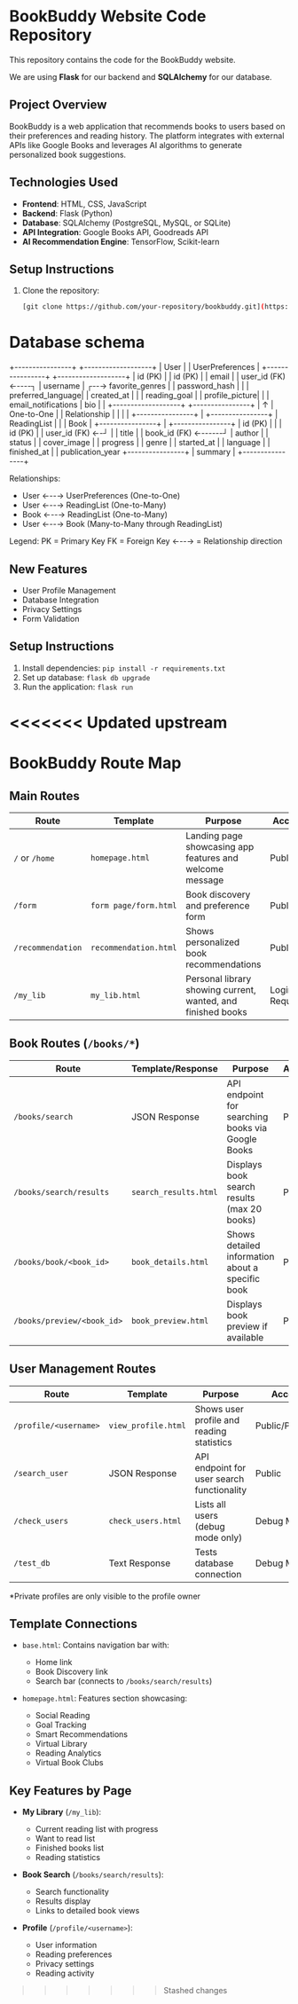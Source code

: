 # BookBuddy Website Code Repository

This repository contains the code for the BookBuddy website.

We are using **Flask** for our backend and **SQLAlchemy** for our database.

## Project Overview
BookBuddy is a web application that recommends books to users based on their preferences and reading history. The platform integrates with external APIs like Google Books and leverages AI algorithms to generate personalized book suggestions.

## Technologies Used
- **Frontend**: HTML, CSS, JavaScript
- **Backend**: Flask (Python)
- **Database**: SQLAlchemy (PostgreSQL, MySQL, or SQLite)
- **API Integration**: Google Books API, Goodreads API
- **AI Recommendation Engine**:  TensorFlow, Scikit-learn

## Setup Instructions
1. Clone the repository:
   ```bash
   [git clone https://github.com/your-repository/bookbuddy.git](https://github.com/DTM-software-engineering-BOOKBUDDY-AI/code-rep-for-bookbuddy.git)

# Database schema
+----------------+       +-------------------+
|     User       |       |  UserPreferences  |
+----------------+       +-------------------+
| id (PK)        |       | id (PK)          |
| email          |       | user_id (FK) ←----┐
| username       |    ┌--→ favorite_genres   |
| password_hash  |    |  | preferred_language|
| created_at     |    |  | reading_goal     |
| profile_picture|    |  | email_notifications
| bio            |    |  +-------------------+
+----------------+    |
        ↑             |  One-to-One
        |             |  Relationship
        |             |
        |             |
+----------------+    |  +----------------+
|  ReadingList   |    |  |     Book      |
+----------------+    |  +----------------+
| id (PK)        |    |  | id (PK)       |
| user_id (FK) ←-┘    |  | title         |
| book_id (FK) ←------┘  | author        |
| status         |       | cover_image    |
| progress       |       | genre          |
| started_at     |       | language       |
| finished_at    |       | publication_year
+----------------+       | summary        |
                        +----------------+

Relationships:
- User ←--→ UserPreferences (One-to-One)
- User ←--→ ReadingList (One-to-Many)
- Book ←--→ ReadingList (One-to-Many)
- User ←--→ Book (Many-to-Many through ReadingList)

Legend:
PK = Primary Key
FK = Foreign Key
←--→ = Relationship direction

## New Features
- User Profile Management
- Database Integration
- Privacy Settings
- Form Validation

## Setup Instructions
1. Install dependencies: `pip install -r requirements.txt`
2. Set up database: `flask db upgrade`
3. Run the application: `flask run`

<<<<<<< Updated upstream
=======
# BookBuddy Route Map

## Main Routes
| Route | Template | Purpose | Access |
|-------|----------|---------|---------|
| `/` or `/home` | `homepage.html` | Landing page showcasing app features and welcome message | Public |
| `/form` | `form page/form.html` | Book discovery and preference form | Public |
| `/recommendation` | `recommendation.html` | Shows personalized book recommendations | Public |
| `/my_lib` | `my_lib.html` | Personal library showing current, wanted, and finished books | Login Required |

## Book Routes (`/books/*`)
| Route | Template/Response | Purpose | Access |
|-------|------------------|---------|---------|
| `/books/search` | JSON Response | API endpoint for searching books via Google Books | Public |
| `/books/search/results` | `search_results.html` | Displays book search results (max 20 books) | Public |
| `/books/book/<book_id>` | `book_details.html` | Shows detailed information about a specific book | Public |
| `/books/preview/<book_id>` | `book_preview.html` | Displays book preview if available | Public |

## User Management Routes
| Route | Template | Purpose | Access |
|-------|----------|---------|---------|
| `/profile/<username>` | `view_profile.html` | Shows user profile and reading statistics | Public/Private* |
| `/search_user` | JSON Response | API endpoint for user search functionality | Public |
| `/check_users` | `check_users.html` | Lists all users (debug mode only) | Debug Mode |
| `/test_db` | Text Response | Tests database connection | Debug Mode |

*Private profiles are only visible to the profile owner

## Template Connections
- `base.html`: Contains navigation bar with:
  - Home link
  - Book Discovery link
  - Search bar (connects to `/books/search/results`)

- `homepage.html`: Features section showcasing:
  - Social Reading
  - Goal Tracking
  - Smart Recommendations
  - Virtual Library
  - Reading Analytics
  - Virtual Book Clubs

## Key Features by Page
- **My Library** (`/my_lib`):
  - Current reading list with progress
  - Want to read list
  - Finished books list
  - Reading statistics

- **Book Search** (`/books/search/results`):
  - Search functionality
  - Results display
  - Links to detailed book views

- **Profile** (`/profile/<username>`):
  - User information
  - Reading preferences
  - Privacy settings
  - Reading activity
  
>>>>>>> Stashed changes
